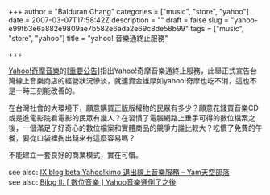 +++
author = "Balduran Chang"
categories = ["music", "store", "yahoo"]
date = 2007-03-07T17:58:42Z
description = ""
draft = false
slug = "yahoo-e99fb3e6a882e9809ae7b582e6ada2e69c8de58b99"
tags = ["music", "store", "yahoo"]
title = "yahoo! 音樂通終止服務"

+++


[Yahoo!奇摩音樂](http://tw.music.yahoo.com/ "音樂首頁 - Yahoo!奇摩音樂")的[[重要公告]](http://tw.music.yahoo.com/edm/subscribe.html "[重要公告] Yahoo!奇摩音樂通終止服務通知")指出Yahoo!奇摩音樂通終止服務，此舉正式宣告台灣線上音樂商店的經營狀況慘淡，就連資金雄厚如yahoo!奇摩也吃不消，這也不是一時三刻能改善的。

在台灣社會的大環境下，願意購買正版版權物的民眾有多少？願意花錢買音樂CD或是進電影院看電影的民眾有幾人？在習慣了電腦網路上垂手可得的數位檔案之後，一個滿足了好奇心的數位檔案和實體商品的競爭力誰比較大？吃慣了免費的午餐，要從口袋裡掏出錢來有這麼容易嗎？

不能建立一套良好的商業模式，實在可惜。

see also: [IX blog beta:Yahoo!kimo 退出線上音樂服務 – Yam天空部落](http://blog.yam.com/ixblog/article/8623691 "IX blog beta:Yahoo!kimo 退出線上音樂服務 - Yam天空部落")  
 see also: [Bilog II: [ 數位音樂 ] Yahoo音樂通倒了之後](http://irvin.sto.tw/2007/03/yahoo.html "Bilog II: [ 數位音樂 ] Yahoo音樂通倒了之後")

